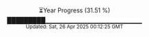 <p align="center">
⏳Year Progress (31.51 %)<br>
█████████▁▁▁▁▁▁▁▁▁▁▁▁▁▁▁▁▁▁▁▁▁ <br>
<sub>Updated: Sat, 26 Apr 2025 00:12:25 GMT</sub>
</p>

